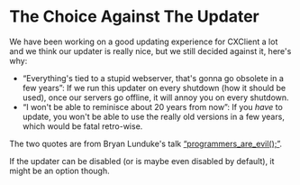 # The Choice Against The Updater

We have been working on a good updating experience for CXClient a lot and we
think our updater is really nice, but we still decided against it, here's why:

- “Everything's tied to a stupid webserver, that's gonna go obsolete in a few
  years”: If we run this updater on every shutdown (how it should be used), once
  our servers go offline, it will annoy you on every shutdown.
- “I won't be able to reminisce about 20 years from now”: If you _have_ to
  update, you won't be able to use the really old versions in a few years, which
  would be fatal retro-wise.

The two quotes are from Bryan Lunduke's talk
[“programmers_are_evil();”](https://youtu.be/_e6BKJPnb5o).

If the updater can be disabled (or is maybe even disabled by default), it might
be an option though.
